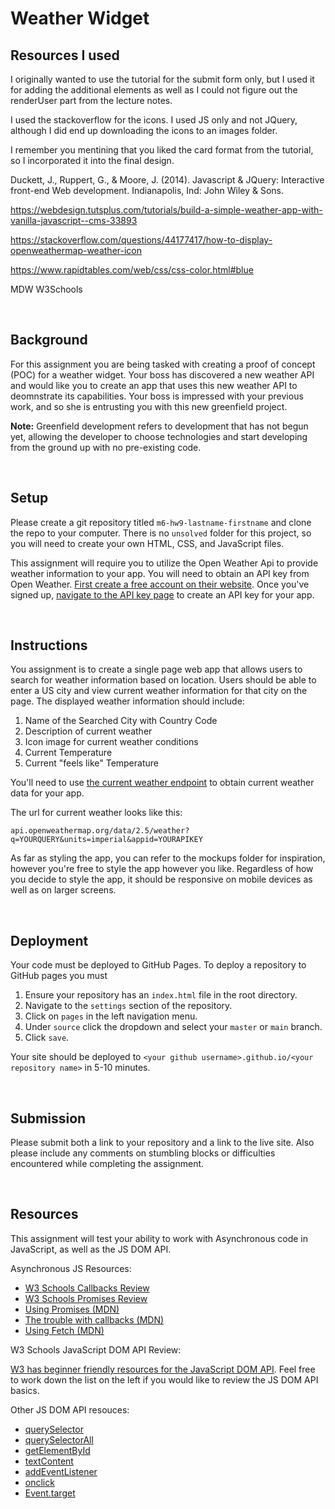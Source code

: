# Weather Widget

## Resources I used

I originally wanted to use the tutorial for the submit form only, but I used it for adding the additional elements as well as I could not figure out the renderUser part from the lecture notes. 

I used the stackoverflow for the icons. I used JS only and not JQuery, although I did end up downloading the icons to an images folder. 

I remember you mentining that you liked the card format from the tutorial, so I incorporated it into the final design.  

Duckett, J., Ruppert, G., & Moore, J. (2014). Javascript & JQuery: Interactive front-end Web development. Indianapolis, Ind: John Wiley & Sons.

https://webdesign.tutsplus.com/tutorials/build-a-simple-weather-app-with-vanilla-javascript--cms-33893

https://stackoverflow.com/questions/44177417/how-to-display-openweathermap-weather-icon 

https://www.rapidtables.com/web/css/css-color.html#blue

MDW
W3Schools

&nbsp;
## Background

For this assignment you are being tasked with creating a proof of concept (POC) for a weather widget. Your boss has discovered a new weather API and would like you to create an app that uses this new weather API to deomnstrate its capabilities. Your boss is impressed with your previous work, and so she is entrusting you with this new greenfield project.

**Note:** Greenfield development refers to development that has not begun yet, allowing the developer to choose technologies and start developing from the ground up with no pre-existing code.

&nbsp;
## Setup

Please create a git repository titled `m6-hw9-lastname-firstname` and clone the repo to your computer. There is no `unsolved` folder for this project, so you will need to create your own HTML, CSS, and JavaScript files.

This assignment will require you to utilize the Open Weather Api to provide weather information to your app. You will need to obtain an API key from Open Weather. [First create a free account on their website](https://home.openweathermap.org/users/sign_up). Once you've signed up, [navigate to the API key page](https://home.openweathermap.org/api_keys) to create an API key for your app.

&nbsp;
## Instructions

You assignment is to create a single page web app that allows users to search for weather information based on location. Users should be able to enter a US city and view current weather information for that city on the page. The displayed weather information should include:

1. Name of the Searched City with Country Code
1. Description of current weather
1. Icon image for current weather conditions
1. Current Temperature
1. Current "feels like" Temperature

You'll need to use [the current weather endpoint](https://openweathermap.org/current) to obtain current weather data for your app.

The url for current weather looks like this:

`api.openweathermap.org/data/2.5/weather?q=YOURQUERY&units=imperial&appid=YOURAPIKEY`

As far as styling the app, you can refer to the mockups folder for inspiration, however you're free to style the app however you like. Regardless of how you decide to style the app, it should be responsive on mobile devices as well as on larger screens.

&nbsp;
## Deployment

Your code must be deployed to GitHub Pages. To deploy a repository to GitHub pages you must

1. Ensure your repository has an `index.html` file in the root directory.
1. Navigate to the `settings` section of the repository.
1. Click on `pages` in the left navigation menu.
1. Under `source` click the dropdown and select your `master` or `main` branch.
1. Click `save`.

Your site should be deployed to `<your github username>.github.io/<your repository name>` in 5-10 minutes.

&nbsp;
## Submission

Please submit both a link to your repository and a link to the live site. Also please include any comments on stumbling blocks or difficulties encountered while completing the assignment.

&nbsp;
## Resources

This assignment will test your ability to work with Asynchronous code in JavaScript, as well as the JS DOM API.

Asynchronous JS Resources:

- [W3 Schools Callbacks Review](https://www.w3schools.com/js/js_callback.asp)
- [W3 Schools Promises Review](https://www.w3schools.com/js/js_promise.asp)
- [Using Promises (MDN)](https://developer.mozilla.org/en-US/docs/Web/JavaScript/Guide/Using_promises)
- [The trouble with callbacks (MDN)](https://developer.mozilla.org/en-US/docs/Learn/JavaScript/Asynchronous/Promises#the_trouble_with_callbacks)
- [Using Fetch (MDN)](https://developer.mozilla.org/en-US/docs/Web/API/Fetch_API/Using_Fetch)

W3 Schools JavaScript DOM API Review:

[W3 has beginner friendly resources for the JavaScript DOM API](https://www.w3schools.com/js/js_htmldom.asp). Feel free to work down the list on the left if you would like to review the JS DOM API basics.

Other JS DOM API resouces:

- [querySelector](https://developer.mozilla.org/en-US/docs/Web/API/Document/querySelector)
- [querySelectorAll](https://developer.mozilla.org/en-US/docs/Web/API/Document/querySelectorAll)
- [getElementById](https://developer.mozilla.org/en-US/docs/Web/API/Document/getElementById)
- [textContent](https://developer.mozilla.org/en-US/docs/Web/API/Node/textContent)
- [addEventListener](https://developer.mozilla.org/en-US/docs/Web/API/EventTarget/addEventListener)
- [onclick](https://developer.mozilla.org/en-US/docs/Web/API/GlobalEventHandlers/onclick)
- [Event.target](https://developer.mozilla.org/en-US/docs/Web/API/Event/target)
